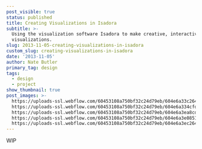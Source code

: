 ```yaml
---
post_visible: true
status: published
title: Creating Visualizations in Isadora
subtitle: >-
  Using the visualization software Isadora to make creative, interactive
  visualizations.
slug: 2013-11-05-creating-visualizations-in-isadora
custom_slug: creating-visualizations-in-isadora
date: '2013-11-05'
author: Nate Butler
primary_tag: design
tags:
  - design
  - project
show_thumbnail: true
post_images: >-
  https://uploads-ssl.webflow.com/60453108a750bf32c24d79eb/604e6a33c2649a7265b26abe_Screenshot%202013-10-15%2015.08.19.png;
  https://uploads-ssl.webflow.com/60453108a750bf32c24d79eb/604e6a334cfde041003ff69b_Screenshot%202013-10-15%2015.16.05.png;
  https://uploads-ssl.webflow.com/60453108a750bf32c24d79eb/604e6a3ea8cd2be7c9c89736_Screenshot%202013-11-05%2000.33.13.png;
  https://uploads-ssl.webflow.com/60453108a750bf32c24d79eb/604e6a3e0851a7216d70da1c_Screenshot%202013-11-05%2002.43.03.png;
  https://uploads-ssl.webflow.com/60453108a750bf32c24d79eb/604e6a3ec2649a5b04b26ac2_Screenshot%202013-11-05%2003.23.46.png
---
```

<p>WIP</p>